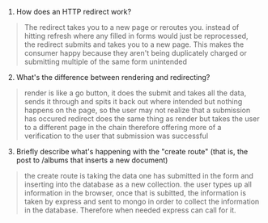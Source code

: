1. How does an HTTP redirect work?
  >The redirect takes you to a new page or reroutes you. instead of hitting refresh where any
  filled in forms would just be reprocessed, the redirect submits and takes you to a new page. This makes the consumer happy because they aren't being duplicately charged or submitting multiple of the same form unintended

2. What's the difference between rendering and redirecting?
  > render is like a go button, it does the submit and takes all the data, sends it through and spits it back out where intended but nothing happens on the page, so the user may not realize that a submission has occured
  > redirect does the same thing as render but takes the user to a different page in the chain therefore offering more of a verification to the user that submission was successful

3. Briefly describe what's happening with the "create route" (that is, the post to /albums that inserts a new document)
  > the create route is taking the data one has submitted in the form and inserting into the database as a new collection. the user types up all information in the browser, once that is subitted, the information is taken by express and sent to mongo in order to collect the information in the database. Therefore when needed express can call for it. 
